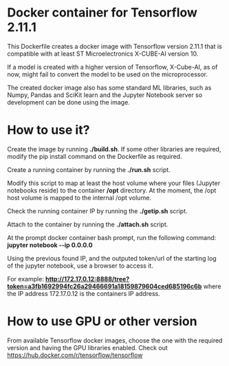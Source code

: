 # Docker container for Tensorflow 2.11.1

This Dockerfile creates a docker image with Tensorflow version 2.11.1 that is compatible with at least ST Microelectronics X-CUBE-AI version 10.

If a model is created with a higher version of Tensorflow, X-Cube-AI, as of now, might fail to convert the model to be used on the microprocessor.

The created docker image also has some standard ML libraries, such as Numpy, Pandas and SciKit learn and the Jupyter Notebook server so development can be done using the image.

# How to use it?

Create the image by running **./build.sh**. If some other libraries are required, modify the pip install command on the Dockerfile as required.

Create a running container by running the **./run.sh** script.

Modify this script to map at least the host volume where your files (Jupyter notebooks reside) to the container **/opt** directory.
At the moment, the /opt host volume is mapped to the internal /opt volume.

Check the running container IP by running the **./getip.sh** script.

Attach to the container by running the **./attach.sh** script.

At the prompt docker container bash prompt, run the following command: **jupyter notebook --ip 0.0.0.0**

Using the previous found IP, and the outputed token/url of the starting log of the jupyter notebook, use a browser to access it.

For example: **http://172.17.0.12:8888/tree?token=a3fb1692994fc26a29466691a18159879604ced685196c6b** where the IP address 172.17.0.12 is the containers IP address.

# How to use GPU or other version

From available Tensorflow docker images, choose the one with the required version and having the GPU libraries enabled. Check out https://hub.docker.com/r/tensorflow/tensorflow
